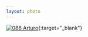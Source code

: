```yaml
---
layout: photo
---
```


[![086 Arturo](https://c1.staticflickr.com/1/740/21645982141_ecccfe6789_b.jpg)](https://www.flickr.com/photos/131440297@N08/21645982141/){:target="_blank"}

